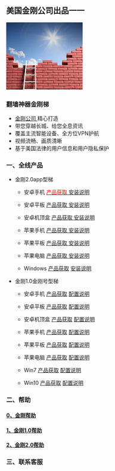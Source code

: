 ## 美国金刚公司出品一一

![image](l-w-s-athird.png)

### 翻墙神器金刚梯

- [ 金刚公司 ](https://a2zitpro.github.io/web/金刚公司)精心打造 
- 带您穿越长城、给您全息资讯
- 覆盖主流智能设备、全方位VPN护航
- 视频流畅、画质清晰
- 基于美国法律的用户信息和用户隐私保护

### 一、全线产品
- 金刚2.0app型梯
  - 安卓手机   [<font color="Red">产品获取</font>]()[ 安装说明 ]()
  - 安卓平板   [  产品获取 ]()[ 安装说明 ]()
  - 安卓机顶盒 [产品获取 ]()[ 安装说明 ]()

  - 苹果手机 [ 产品获取 ]() [ 安装说明 ]()
  - 苹果平板 [ 产品获取 ]() [ 安装说明 ]()
  - 苹果电脑 [ 产品获取 ]() [ 安装说明 ]()

  - Windows [产品获取]() [安装说明]()

- 金刚1.0金刚号型梯

  - 安卓手机 [产品获取]() [配置说明]()
  - 安卓平板 [产品获取]() [配置说明]()
  - 安卓机顶盒 [产品获取]() [配置说明]()

  - 苹果手机 [产品获取]() [配置说明]()
  - 苹果平板 [产品获取]() [配置说明]()
  - 苹果电脑 [产品获取]() [配置说明]()

  - Win7 [产品获取]() [配置说明]()
  - Win10 [产品获取]() [配置说明]()

### 二、帮助
#### [0、金刚帮助]()
#### [1、金刚1.0帮助]()
#### [2、金刚2.0帮助]()
### 三、联系客服
